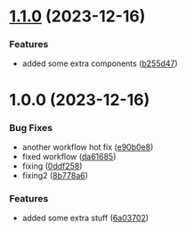 # [1.1.0](https://github.com/ahmedchan/rohan-react/compare/v1.0.0...v1.1.0) (2023-12-16)


### Features

* added some extra components ([b255d47](https://github.com/ahmedchan/rohan-react/commit/b255d47d5401746663623d5dddd779eeb6e9fe64))

# 1.0.0 (2023-12-16)


### Bug Fixes

* another workflow hot fix ([e90b0e8](https://github.com/ahmedchan/rohan-react/commit/e90b0e8a036342423deca3bb10c02b2869c949de))
* fixed workflow ([da61685](https://github.com/ahmedchan/rohan-react/commit/da61685a9b74d32cb44029de22ec7a689fff5e76))
* fixing ([0ddf258](https://github.com/ahmedchan/rohan-react/commit/0ddf258fdd79b42f006b38fdc3dfedd8273e3131))
* fixing2 ([8b778a6](https://github.com/ahmedchan/rohan-react/commit/8b778a6b0120e7d1bc2bee2306c4af7394711019))


### Features

* added some extra stuff ([6a03702](https://github.com/ahmedchan/rohan-react/commit/6a037023be164b8c9367f8c886de7330d3075eb3))
